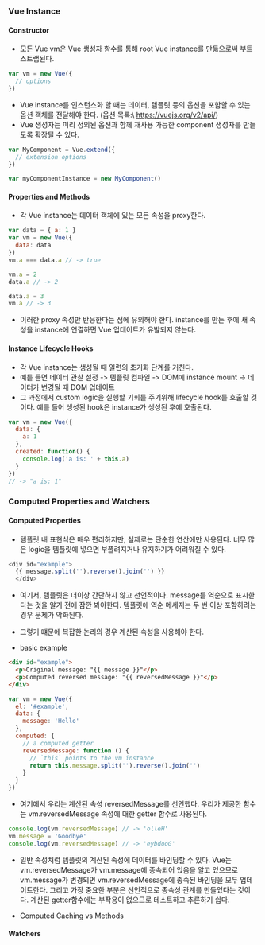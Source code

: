 ### Vue Instance

#### Constructor
* 모든 Vue vm은 Vue 생성자 함수를 통해 root Vue instance를 만듦으로써 부트스트랩된다.
```js
var vm = new Vue({
  // options
})
```
* Vue instance를 인스턴스화 할 때는 데이터, 템플릿 등의 옵션을 포함할 수 있는 옵션 객체를 전달해야 한다. (옵션 목록:\ https://vuejs.org/v2/api/)
* Vue 생성자는 미리 정의된 옵션과 함께 재사용 가능한 component 생성자를 만들도록 확장될 수 있다.
```js
var MyComponent = Vue.extend({
  // extension options
})

var myComponentInstance = new MyComponent()
```

#### Properties and Methods
* 각 Vue instance는 데이터 객체에 있는 모든 속성을 proxy한다.
```js
var data = { a: 1 }
var vm = new Vue({
  data: data
})
vm.a === data.a // -> true

vm.a = 2
data.a // -> 2

data.a = 3
vm.a // -> 3
```
* 이러한 proxy 속성만 반응한다는 점에 유의해야 한다. instance를 만든 후에 새 속성을 instance에 연결하면 Vue 업데이트가 유발되지 않는다.

#### Instance Lifecycle Hooks
* 각 Vue instance는 생성될 때 일련의 초기화 단계를 거친다.
* 예를 들면 데이터 관찰 설정 -> 템플릿 컴파일 -> DOM에 instance mount -> 데이터가 변경될 때 DOM 업데이트
* 그 과정에서 custom logic을 실행할 기회를 주기위해 lifecycle hook를 호출할 것이다. 예를 들어 생성된 hook은 instance가 생성된 후에 호출된다.
```js
var vm = new Vue({
  data: {
    a: 1
  },
  created: function() {
    console.log('a is: ' + this.a)
  }
})
// -> "a is: 1"
```

### Computed Properties and Watchers

#### Computed Properties
* 템플릿 내 표현식은 매우 편리하지만, 실제로는 단순한 연산에만 사용된다. 너무 많은 logic을 템플릿에 넣으면 부풀려지거나 유지하기가 어려워질 수 있다.
```js
<div id="example">
  {{ message.split('').reverse().join('') }}
  </div>
  ```
  * 여기서, 템플릿은 더이상 간단하지 않고 선언적이다. message를 역순으로 표시한다는 것을 알기 전에 잠깐 봐야한다. 템플릿에 역순 메세지는 두 번 이상 포함하려는 경우 문제가 악화된다.
* 그렇기 떄문에 복잡한 논리의 경우 계산된 속성을 사용해야 한다.

* basic example
```html
<div id="example">
  <p>Original message: "{{ message }}"</p>
  <p>Computed reversed message: "{{ reversedMessage }}"</p>
</div>
```
```js
var vm = new Vue({
  el: '#example',
  data: {
    message: 'Hello'
  },
  computed: {
    // a computed getter
    reversedMessage: function () {
      // `this` points to the vm instance
      return this.message.split('').reverse().join('')
    }
  }
})
```
* 여기에서 우리는 계산된 속성 reversedMessage를 선언했다. 우리가 제공한 함수는 vm.reversedMessage 속성에 대한 getter 함수로 사용된다.

```js
console.log(vm.reversedMessage) // -> 'olleH'
vm.message = 'Goodbye'
console.log(vm.reversedMessage) // -> 'eybdooG'
```

* 일반 속성처럼 템플릿의 계산된 속성에 데이터를 바인딩할 수 있다. Vue는 vm.reversedMessage가 vm.message에 종속되어 있음을 알고 있으므로 vm.message가 변경되면 vm.reversedMessage에 종속된 바인딩을 모두 업데이트한다. 그리고 가장 중요한 부분은 선언적으로 종속성 관계를 만들었다는 것이다. 계산된 getter함수에는 부작용이 없으므로 테스트하고 추론하기 쉽다.

* Computed Caching vs Methods


#### Watchers
